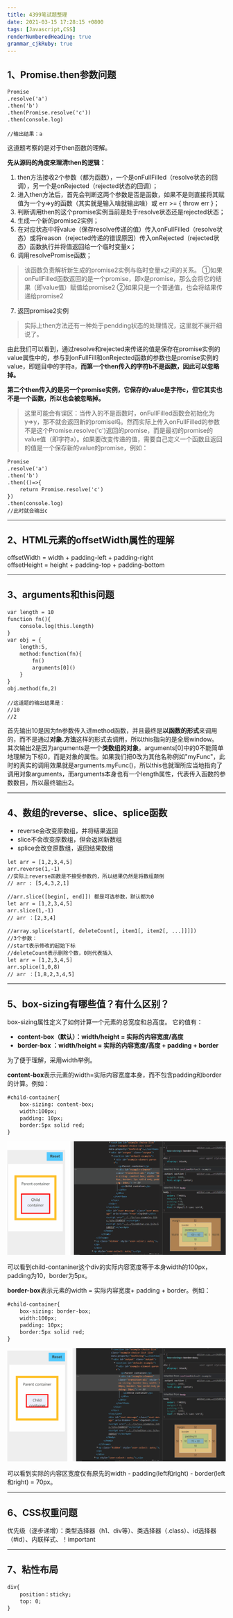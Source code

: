 ```yaml
---
title: 4399笔试题整理
date: 2021-03-15 17:28:15 +0800
tags: [Javascript,CSS]
renderNumberedHeading: true
grammar_cjkRuby: true
---
```


## 1、Promise.then参数问题

```
Promise
.resolve('a')
.then('b')
.then(Promise.resolve('c'))
.then(console.log)

//输出结果：a
```

这道题考察的是对于then函数的理解。  

**先从源码的角度来理清then的逻辑：**  
1. then方法接收2个参数（都为函数），一个是onFullFilled（resolve状态的回调），另一个是onRejected（rejected状态的回调）；
2. 进入then方法后，首先会判断这两个参数是否是函数，如果不是则直接将其赋值为一个y=>y的函数（其实就是输入啥就输出啥）或 err >= { throw err }；
3. 判断调用then的这个promise实例当前是处于resolve状态还是rejected状态；
4. 生成一个新的promise2实例；
5. 在对应状态中将value（保存resolve传递的值）传入onFullFilled（resolve状态）或将reason（rejected传递的错误原因）传入onRejected（rejected状态）函数执行并将值返回给一个临时变量x；
6. 调用resolvePromise函数；
> 该函数负责解析新生成的promise2实例与临时变量x之间的关系。
①如果onFullFilled函数返回的是一个promise，即x是promise，那么会将它的结果（即value值）赋值给promise2
②如果只是一个普通值，也会将结果传递给promise2
7. 返回promise2实例  
> 实际上then方法还有一种处于pendding状态的处理情况，这里就不展开细说了。  

由此我们可以看到，通过resolve和rejected来传递的值是保存在promise实例的value属性中的，参与到onFullFill和onRejected函数的参数也是promise实例的value，即题目中的字符a，**而第一个then传入的字符b不是函数，因此可以忽略掉。**  

**第二个then传入的是另一个promise实例，它保存的value是字符c，但它其实也不是一个函数，所以也会被忽略掉。**  
> 这里可能会有误区：当传入的不是函数时，onFullFilled函数会初始化为y=>y，那不就会返回新的promise吗。然而实际上传入onFullFilled的参数不是这个Promise.resolve('c')返回的promise，而是最初的promise的value值（即字符a）。如果要改变传递的值，需要自己定义一个函数且返回的值是一个保存新的value的promise，例如：
```
Promise
.resolve('a')
.then('b')
.then(()=>{
    return Promise.resolve('c')
})
.then(console.log)
//此时就会输出c
```

---

## 2、HTML元素的offsetWidth属性的理解
offsetWidth = width + padding-left + padding-right  
offsetHeight = height + padding-top + padding-bottom  

---

## 3、arguments和this问题
```
var length = 10
function fn(){
    console.log(this.length)
}
var obj = {
    length:5,
    method:function(fn){
        fn()
        arguments[0]()
    }
}
obj.method(fn,2)

//这道题的输出结果是：
//10
//2
```

首先输出10是因为fn参数传入进method函数，并且最终是**以函数的形式**来调用的，而不是通过**对象.方法**这样的形式去调用，所以this指向的是全局window。  
其次输出2是因为arguments是一个**类数组的对象**，arguments[0]中的0不能简单地理解为下标0，而是对象的属性。如果我们把0改为其他名称例如"myFunc"，此时的真实的调用效果就是arguments.myFunc()，所以this也就理所应当地指向了调用对象arguments，而arguments本身也有一个length属性，代表传入函数的参数数目，所以最终输出2。

---

## 4、数组的reverse、slice、splice函数
- reverse会改变原数组，并将结果返回
- slice不会改变原数组，但会返回新数组
- splice会改变原数组，返回结果数组
```
let arr = [1,2,3,4,5]
arr.reverse(1,-1) 
//实际上reverse函数是不接受参数的，所以结果仍然是将数组颠倒
// arr : [5,4,3,2,1]
```

```
//arr.slice([begin[, end]]) 都是可选参数，默认都为0
let arr = [1,2,3,4,5]
arr.slice(1,-1) 
// arr ：[2,3,4]
```

```
//array.splice(start[, deleteCount[, item1[, item2[, ...]]]])
//3个参数：
//start表示修改的起始下标
//deleteCount表示删除个数，0则代表插入
let arr = [1,2,3,4,5]
arr.splice(1,0,8)
// arr ：[1,8,2,3,4,5]
```

---

## 5、box-sizing有哪些值？有什么区别？
box-sizing属性定义了如何计算一个元素的总宽度和总高度。
它的值有：
- **content-box（默认）：width/height = 实际的内容宽度/高度**
- **border-box ：width/height = 实际的内容宽度/高度 + padding + border**

为了便于理解，采用width举例。  

**content-box**表示元素的width=实际内容宽度本身，而不包含padding和border的计算。例如：  
```
#child-container{
    box-sizing: content-box;
    width:100px;
    padding: 10px;
    border:5px solid red;
}
```
![image](/assets/images/content-box.gif)

可以看到child-contaniner这个div的实际内容宽度等于本身width的100px，padding为10，border为5px。  

**border-box**表示元素的width = 实际内容宽度+ padding + border。例如：  
```
#child-container{
    box-sizing: border-box;
    width:100px;
    padding: 10px;
    border:5px solid red;
}
```
![image](/assets/images/border-box.gif)

可以看到实际的内容区宽度仅有原先的width - padding(left和right) - border(left和right) = 70px。

---

## 6、CSS权重问题
优先级（逐步递增）：类型选择器（h1、div等）、类选择器（.class）、id选择器（#id）、内联样式、！important

---

## 7、粘性布局
```
div{
    position：sticky;
    top: 0;
}
```





